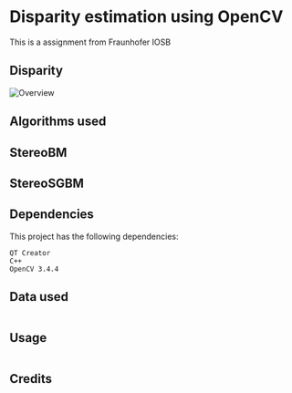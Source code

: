 # Disparity estimation using OpenCV
This is a assignment from Fraunhofer IOSB
## Disparity
![Overview](.png)
## Algorithms used
## StereoBM
## StereoSGBM



## Dependencies
This project has the following dependencies: 
```
QT Creator
C++
OpenCV 3.4.4
```


## Data used
```

```

## Usage
```

```

## Credits
```

```
